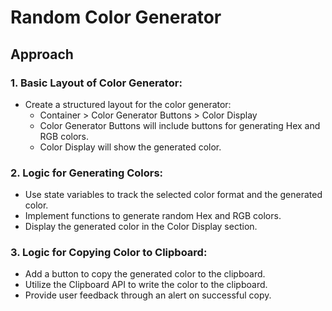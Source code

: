 # Random Color Generator

## Approach

### 1. Basic Layout of Color Generator:

- Create a structured layout for the color generator:
  - Container > Color Generator Buttons > Color Display
  - Color Generator Buttons will include buttons for generating Hex and RGB colors.
  - Color Display will show the generated color.

### 2. Logic for Generating Colors:

- Use state variables to track the selected color format and the generated color.
- Implement functions to generate random Hex and RGB colors.
- Display the generated color in the Color Display section.

### 3. Logic for Copying Color to Clipboard:

- Add a button to copy the generated color to the clipboard.
- Utilize the Clipboard API to write the color to the clipboard.
- Provide user feedback through an alert on successful copy.

